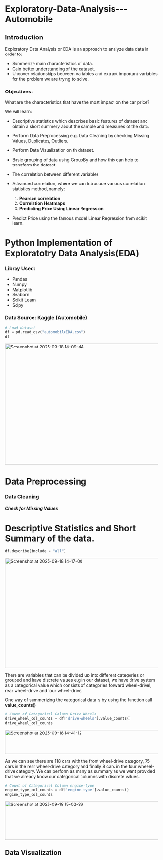 # Exploratory-Data-Analysis---Automobile
## Introduction
Exploratory Data Analysis or EDA is an approach to analyze data data in order to:

- Summerize main characteristics of data.
- Gain better understanding of the dataset.
- Uncover relationships between variables and extract important variables for the problem we are trying to solve.
### Objectives:
  What are the characteristics that have the most impact on the car price?

 We will learn:
 - Descriptive statistics which describes basic features of dataset and obtain a short summery about the sample and measures of the data.
 - Perform Data Preprocessing e.g. Data Cleaning by checking Missing Values, Duplicates, Outliers.
 - Perform  Data Visualization on th dataset.
 - Basic grouping of data using GroupBy and how this can help to transform the dataset.
 - The correlation between different variables
 - Advanced correlation, where we can introduce various correlation statistics method, namely:

   1. **Pearson correlation**
   2. **Correlation Heatmaps**
   3. **Predicting Price Using Linear Regression**
  - Predict Price using the famous model Linear Regression from scikit learn.

# Python Implementation of Exploratotry Data Analysis(EDA)
### Libray Used:
- Pandas
- Numpy
- Matplotlib
- Seaborn
- Scikit Learn
- Scipy

### Data Source: Kaggle (Automobile)

```Python
# Load dataset
df = pd.read_csv("automobileEDA.csv")
df
```
<img width="1000" height="398" alt="Screenshot at 2025-09-18 14-09-44" src="https://github.com/user-attachments/assets/8f71b691-ec2e-4a01-b74e-dcb9a7855081" />

# Data Preprocessing
### Data Cleaning
##### Check for Missing Values




# Descriptive Statistics and Short Summary of the data. 
```Python
df.describe(include = "all")
```
<img width="999" height="362" alt="Screenshot at 2025-09-18 14-17-00" src="https://github.com/user-attachments/assets/1578e80d-5fc2-49cd-926d-cf58ac4a5544" />

There are variables that can be divided up into different categories or grouped and have discrete values e.g in our dataset, we have drive system as a categorical value which consists of categories forward wheel-drivel, rear wheel-drive and four wheel-drive.

One way of summerizing the categorical data is by using the function call **value_counts()**

```Python
# Count of Categorical Column Drive-Wheels
drive_wheel_col_counts = df['drive-wheels'].value_counts()
drive_wheel_col_counts
```

<img width="989" height="80" alt="Screenshot at 2025-09-18 14-41-12" src="https://github.com/user-attachments/assets/82e98aad-7712-4197-9444-7a9d7dca9578" />

As we can see there are 118 cars with the front wheel-drive category, 75 cars in the rear wheel-drive category and finally 8 cars in the four wheeel-drive category. We can perform as many as summary as we want provided that we already know our categorical columns with discrete values. 

```Python
# Count of Categorical Column engine-type
engine_type_col_counts = df['engine-type'].value_counts()
engine_type_col_counts 
```
<img width="996" height="127" alt="Screenshot at 2025-09-18 15-02-36" src="https://github.com/user-attachments/assets/3b402c39-bd81-4e76-b0ad-27561ee2b18c" />


  
## Data Visualization  
